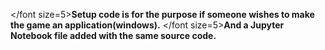 </font size=5>**Setup code is for the purpose if someone wishes to make the game an application(windows).**</font>
</font size=5>**And a Jupyter Notebook file added with the same source code.**</font>

